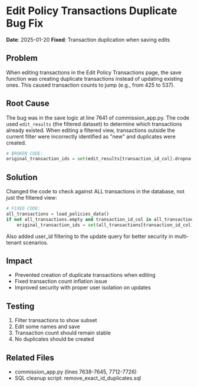 # Edit Policy Transactions Duplicate Bug Fix
**Date**: 2025-01-20
**Fixed**: Transaction duplication when saving edits

## Problem
When editing transactions in the Edit Policy Transactions page, the save function was creating duplicate transactions instead of updating existing ones. This caused transaction counts to jump (e.g., from 425 to 537).

## Root Cause
The bug was in the save logic at line 7641 of commission_app.py. The code used `edit_results` (the filtered dataset) to determine which transactions already existed. When editing a filtered view, transactions outside the current filter were incorrectly identified as "new" and duplicates were created.

```python
# BROKEN CODE:
original_transaction_ids = set(edit_results[transaction_id_col].dropna().astype(str))
```

## Solution
Changed the code to check against ALL transactions in the database, not just the filtered view:

```python
# FIXED CODE:
all_transactions = load_policies_data()
if not all_transactions.empty and transaction_id_col in all_transactions.columns:
    original_transaction_ids = set(all_transactions[transaction_id_col].dropna().astype(str))
```

Also added user_id filtering to the update query for better security in multi-tenant scenarios.

## Impact
- Prevented creation of duplicate transactions when editing
- Fixed transaction count inflation issue
- Improved security with proper user isolation on updates

## Testing
1. Filter transactions to show subset
2. Edit some names and save
3. Transaction count should remain stable
4. No duplicates should be created

## Related Files
- commission_app.py (lines 7638-7645, 7712-7726)
- SQL cleanup script: remove_exact_id_duplicates.sql